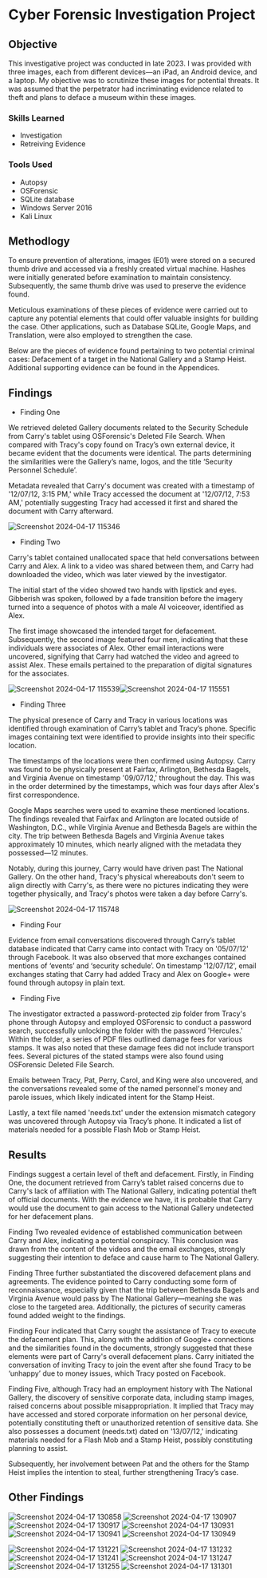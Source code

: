 # Cyber Forensic Investigation Project
## Objective
This investigative project was conducted in late 2023. I was provided with three images, each from different devices—an iPad, an Android device, and a laptop. My objective was to scrutinize these images for potential threats. It was assumed that the perpetrator had incriminating evidence related to theft and plans to deface a museum within these images.

### Skills Learned
- Investigation
- Retreiving Evidence

### Tools Used
- Autopsy
- OSForensic
- SQLite database
- Windows Server 2016
- Kali Linux

## Methodlogy 
To ensure prevention of alterations, images (E01) were stored on a secured thumb drive and accessed via a freshly created virtual machine. Hashes were initially generated before examination to maintain consistency. Subsequently, the same thumb drive was used to preserve the evidence found.

Meticulous examinations of these pieces of evidence were carried out to capture any potential elements that could offer valuable insights for building the case. Other applications, such as Database SQLite, Google Maps, and Translation, were also employed to strengthen the case.

Below are the pieces of evidence found pertaining to two potential criminal cases: Defacement of a target in the National Gallery and a Stamp Heist. Additional supporting evidence can be found in the Appendices.

## Findings
- Finding One
  
We retrieved deleted Gallery documents related to the Security Schedule from Carry's tablet using OSForensic's Deleted File Search. When compared with Tracy's copy found on Tracy’s own external device, it became evident that the documents were identical. The parts determining the similarities were the Gallery’s name, logos, and the title ‘Security Personnel Schedule’.

Metadata revealed that Carry's document was created with a timestamp of '12/07/12, 3:15 PM,' while Tracy accessed the document at '12/07/12, 7:53 AM,' potentially suggesting Tracy had accessed it first and shared the document with Carry afterward.

![Screenshot 2024-04-17 115346](https://github.com/JolynNgSC/Cyber_Forensics-/assets/164031233/f51f772f-9939-4e53-9808-7014df39d413)

- Finding Two
  
Carry's tablet contained unallocated space that held conversations between Carry and Alex. A link to a video was shared between them, and Carry had downloaded the video, which was later viewed by the investigator.

The initial start of the video showed two hands with lipstick and eyes. Gibberish was spoken, followed by a fade transition before the imagery turned into a sequence of photos with a male AI voiceover, identified as Alex.

The first image showcased the intended target for defacement. Subsequently, the second image featured four men, indicating that these individuals were associates of Alex. Other email interactions were uncovered, signifying that Carry had watched the video and agreed to assist Alex. These emails pertained to the preparation of digital signatures for the associates.

![Screenshot 2024-04-17 115539](https://github.com/JolynNgSC/Cyber_Forensics-/assets/164031233/b5adae5a-5f96-42d7-9938-a91ac6163b70)![Screenshot 2024-04-17 115551](https://github.com/JolynNgSC/Cyber_Forensics-/assets/164031233/4fd056e7-8cfa-40c7-baed-851648c7de2e)

- Finding Three
  
The physical presence of Carry and Tracy in various locations was identified through examination of Carry’s tablet and Tracy’s phone. Specific images containing text were identified to provide insights into their specific location.

The timestamps of the locations were then confirmed using Autopsy. Carry was found to be physically present at Fairfax, Arlington, Bethesda Bagels, and Virginia Avenue on timestamp '09/07/12,' throughout the day. This was in the order determined by the timestamps, which was four days after Alex's first correspondence.

Google Maps searches were used to examine these mentioned locations. The findings revealed that Fairfax and Arlington are located outside of Washington, D.C., while Virginia Avenue and Bethesda Bagels are within the city. The trip between Bethesda Bagels and Virginia Avenue takes approximately 10 minutes, which nearly aligned with the metadata they possessed—12 minutes.

Notably, during this journey, Carry would have driven past The National Gallery. On the other hand, Tracy's physical whereabouts don't seem to align directly with Carry's, as there were no pictures indicating they were together physically, and Tracy's photos were taken a day before Carry's.

![Screenshot 2024-04-17 115748](https://github.com/JolynNgSC/Cyber_Forensics-/assets/164031233/4b6c4f86-7b4d-49ee-a0ae-13e478210ad0)

- Finding Four

Evidence from email conversations discovered through Carry’s tablet database indicated that Carry came into contact with Tracy on '05/07/12' through Facebook. It was also observed that more exchanges contained mentions of ‘events’ and ‘security schedule’. On timestamp '12/07/12', email exchanges stating that Carry had added Tracy and Alex on Google+ were found through autopsy in plain text.

- Finding Five

The investigator extracted a password-protected zip folder from Tracy's phone through Autopsy and employed OSForensic to conduct a password search, successfully unlocking the folder with the password 'Hercules.' Within the folder, a series of PDF files outlined damage fees for various stamps. It was also noted that these damage fees did not include transport fees. Several pictures of the stated stamps were also found using OSForensic Deleted File Search.

Emails between Tracy, Pat, Perry, Carol, and King were also uncovered, and the conversations revealed some of the named personnel's money and parole issues, which likely indicated intent for the Stamp Heist.

Lastly, a text file named 'needs.txt' under the extension mismatch category was uncovered through Autopsy via Tracy’s phone. It indicated a list of materials needed for a possible Flash Mob or Stamp Heist.

## Results

Findings suggest a certain level of theft and defacement. Firstly, in Finding One, the document retrieved from Carry’s tablet raised concerns due to Carry's lack of affiliation with The National Gallery, indicating potential theft of official documents. With the evidence we have, it is probable that Carry would use the document to gain access to the National Gallery undetected for her defacement plans.

Finding Two revealed evidence of established communication between Carry and Alex, indicating a potential conspiracy. This conclusion was drawn from the content of the videos and the email exchanges, strongly suggesting their intention to deface and cause harm to The National Gallery.

Finding Three further substantiated the discovered defacement plans and agreements. The evidence pointed to Carry conducting some form of reconnaissance, especially given that the trip between Bethesda Bagels and Virginia Avenue would pass by The National Gallery—meaning she was close to the targeted area. Additionally, the pictures of security cameras found added weight to the findings.

Finding Four indicated that Carry sought the assistance of Tracy to execute the defacement plan. This, along with the addition of Google+ connections and the similarities found in the documents, strongly suggested that these elements were part of Carry's overall defacement plans. Carry initiated the conversation of inviting Tracy to join the event after she found Tracy to be ‘unhappy’ due to money issues, which Tracy posted on Facebook.

Finding Five, although Tracy had an employment history with The National Gallery, the discovery of sensitive corporate data, including stamp images, raised concerns about possible misappropriation. It implied that Tracy may have accessed and stored corporate information on her personal device, potentially constituting theft or unauthorized retention of sensitive data. She also possesses a document (needs.txt) dated on '13/07/12,' indicating materials needed for a Flash Mob and a Stamp Heist, possibly constituting planning to assist.

Subsequently, her involvement between Pat and the others for the Stamp Heist implies the intention to steal, further strengthening Tracy’s case.

## Other Findings

![Screenshot 2024-04-17 130858](https://github.com/JolynNgSC/Cyber_Forensics-/assets/164031233/77a4a398-f7af-412b-bd09-c9f0d592f035) 
![Screenshot 2024-04-17 130907](https://github.com/JolynNgSC/Cyber_Forensics-/assets/164031233/ea2c5ec0-a5ea-4760-bbb9-7ffcbab1e780)
![Screenshot 2024-04-17 130917](https://github.com/JolynNgSC/Cyber_Forensics-/assets/164031233/0503d6d8-4e3c-43b7-a905-05abe88d4ef2)
![Screenshot 2024-04-17 130931](https://github.com/JolynNgSC/Cyber_Forensics-/assets/164031233/1f9a2188-7216-44b5-9875-03d03aa5c387)
![Screenshot 2024-04-17 130941](https://github.com/JolynNgSC/Cyber_Forensics-/assets/164031233/2e9a25d7-74d2-4783-803f-c38340ab3024)
![Screenshot 2024-04-17 130949](https://github.com/JolynNgSC/Cyber_Forensics-/assets/164031233/3eb8ed5a-cc47-4153-a3e8-227cd281caae)


![Screenshot 2024-04-17 131221](https://github.com/JolynNgSC/Cyber_Forensics-/assets/164031233/53e1c2e4-4be8-4ae7-8981-5297055fb5e5)
![Screenshot 2024-04-17 131232](https://github.com/JolynNgSC/Cyber_Forensics-/assets/164031233/68de4f62-05e4-411d-ad52-8d47df52b0bc)
![Screenshot 2024-04-17 131241](https://github.com/JolynNgSC/Cyber_Forensics-/assets/164031233/c6a1f517-9cfa-46a6-b8e9-0c32e73e6af8)
![Screenshot 2024-04-17 131247](https://github.com/JolynNgSC/Cyber_Forensics-/assets/164031233/fc468b5e-afef-4680-8ca1-6e5c5417ed0d)
![Screenshot 2024-04-17 131255](https://github.com/JolynNgSC/Cyber_Forensics-/assets/164031233/ea03db6b-bfb7-4f99-95e6-7380e69d3e0f)
![Screenshot 2024-04-17 131301](https://github.com/JolynNgSC/Cyber_Forensics-/assets/164031233/a44363a3-b929-4c76-bcf0-5be996292727)
